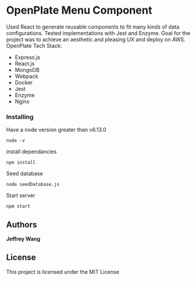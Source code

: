 # OpenPlate Menu Component
Used React to generate reusable components to fit many kinds of data configurations. Tested implementations with Jest and Enzyme. Goal for the project was to achieve an aesthetic and pleasing UX and deploy on AWS.
OpenPlate Tech Stack:
  * Express.js
  * React.js
  * MongoDB
  * Webpack
  * Docker
  * Jest
  * Enzyme
  * Nginx
  
### Installing
Have a node version greater than v6.13.0

```
node -v
```
install dependancies

```
npm install
```
Seed database
```
node seedDatabase.js
```

Start server
```
npm start
```

## Authors

 **Jeffrey Wang**

## License

This project is licensed under the MIT License
